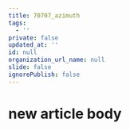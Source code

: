 ```yaml
---
title: 70707_azimuth
tags:
  - ''
private: false
updated_at: ''
id: null
organization_url_name: null
slide: false
ignorePublish: false
---
```

# new article body
